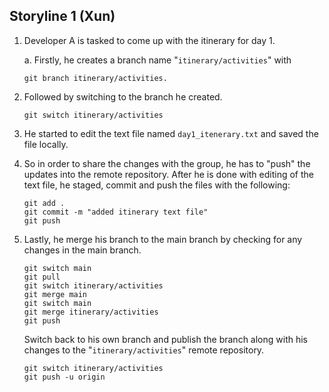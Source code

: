 ## Storyline 1 (Xun) 
1. Developer A is tasked to come up with the itinerary for day 1.

    a. Firstly, he creates a branch name "`itinerary/activities`" with 
    ```
    git branch itinerary/activities.
    ```
2. Followed by switching to the branch he created. 
    ```
    git switch itinerary/activities
    ```
3. He started to edit the text file named `day1_itenerary.txt` and saved the file locally.

4. So in order to share the changes with the group, he has to "push" the updates into the remote repository. After he is done with editing of the text file, he staged, commit and push the files with the following:
    ```
    git add .
    git commit -m "added itinerary text file"
    git push
    ```
5. Lastly, he merge his branch to the main branch by checking for any changes in the main branch.
    ```
    git switch main    
    git pull
    git switch itinerary/activities
    git merge main
    git switch main
    git merge itinerary/activities
    git push
    ```
    Switch back to his own branch and publish the branch along with his changes to the "`itinerary/activities`" remote repository.
    ```
    git switch itinerary/activities
    git push -u origin
    ```